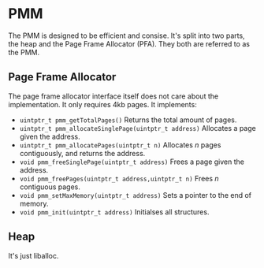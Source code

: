 PMM
====================
The PMM is designed to be efficient and consise. It's split into two parts, the heap and the Page Frame Allocator (PFA). They both are referred to as the PMM.

Page Frame Allocator
--------------------
The page frame allocator interface itself does not care about the implementation. It only requires 4kb pages. It implements:

* `uintptr_t pmm_getTotalPages()` Returns the total amount of pages.
* `uintptr_t pmm_allocateSinglePage(uintptr_t address)` Allocates a page given the address.
* `uintptr_t pmm_allocatePages(uintptr_t n)` Allocates _n_ pages contiguously, and returns the address.
* `void pmm_freeSinglePage(uintptr_t address)` Frees a page given the address.
* `void pmm_freePages(uintptr_t address,uintptr_t n)` Frees _n_ contiguous pages.
* `void pmm_setMaxMemory(uintptr_t address)` Sets a pointer to the end of memory.
* `void pmm_init(uintptr_t address)` Initialses all structures.

Heap
--------------------
It's just liballoc.